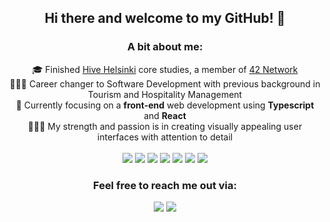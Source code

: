 <div align="center">
  <h2> Hi there and welcome to my GitHub! 🖖</h2>
</div>
<div align="center">
  <h3>A bit about me:</h3>
  🎓 Finished <a href='https://www.hive.fi/en/'>Hive Helsinki</a> core studies, a member of <a href='https://42.fr/en/what-is-42/42-program-explained/'>42 Network</a>
  <br> 
🏄🏻‍♀️ Career changer to Software Development with previous background in Tourism and Hospitality Management 
  <br>
🔭 Currently focusing on a <strong>front-end</strong> web development using <strong>Typescript</strong> and <strong>React</strong>
  <br>
👩🏻‍💻 My strength and passion is in creating visually appealing user interfaces with attention to detail
  <br> <br>

<!-- ***Languages and frameworks:***    -->
<img src='https://img.shields.io/badge/TypeScript-007ACC?style=for-the-badge&logo=typescript&logoColor=white'>
<img src='https://img.shields.io/badge/React-20232A?style=for-the-badge&logo=react&logoColor=61DAFB'>
<img src='https://img.shields.io/badge/Node.js-339933?style=for-the-badge&logo=nodedotjs&logoColor=white'>
<img src='https://img.shields.io/badge/Jest-C21325?style=for-the-badge&logo=jest&logoColor=white'>
<img src='https://img.shields.io/badge/PostgreSQL-316192?style=for-the-badge&logo=postgresql&logoColor=white'>
<img src='https://img.shields.io/badge/C-00599C?style=for-the-badge&logo=c&logoColor=white'>
<img src='https://img.shields.io/badge/PHP-777BB4?style=for-the-badge&logo=php&logoColor=white'>
</div>

<div align="center">
  <h3> Feel free to reach me out via: </h3>
  	 <a href='https://www.linkedin.com/in/ilona-shakurova/'><img src='https://img.shields.io/badge/LinkedIn-0077B5?style=for-the-badge&logo=linkedin&logoColor=white'></a>
  <a href='mailto:ilona.shakurova@gmail.com'><img src='https://img.shields.io/badge/Gmail-D14836?style=for-the-badge&logo=gmail&logoColor=white'></a>
</div>
<!--
**fglsn/fglsn** is a ✨ _special_ ✨ repository because its `README.md` (this file) appears on your GitHub profile.

Here are some ideas to get you started:

- 🔭 I’m currently working on ...
- 🌱 I’m currently learning ...
- 👯 I’m looking to collaborate on ...
- 🤔 I’m looking for help with ...
- 💬 Ask me about ...
- 📫 How to reach me: ...
- 😄 Pronouns: ...
- ⚡ Fun fact: ...
-->
